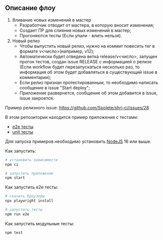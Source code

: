 ## Описание флоу
1) Вливание новых изменений в мастер
    - Разработчик отводит от мастера, в которую вносит изменения;
    - Cоздает ПР для слияния новых изменений в мастер;
    - Прогоняются тесты (Если упали - влить нельзя).
2) Новый релиз
    - Чтобы выпустить новый релиз, нужно на коммит повесить тег в формате v<число>(например,  v12);
    - Автоматически будет отведена ветка release/v<число>, запущен прогон тестов, создан issue RELEASE с информацией о релизе (Если workflow будет перезапускаться несколько раз, то информация об этом будет добавляться в существующий issue в комментарии);
    - Если релиз признан протестированным, то необходимо написать сообщение в issue "Start deploy";
    - Приложение развернется, сообщение об этом добавится в issue, issue закроется.

Пример релизного issue: https://github.com/Spolete/shri-ci/issues/28

В этом репозитории находится пример приложения с тестами:

- [e2e тесты](e2e/example.spec.ts)
- [unit тесты](src/example.test.tsx)

Для запуска примеров необходимо установить [NodeJS](https://nodejs.org/en/download/) 16 или выше.

Как запустить:

```sh
# установить зависимости
npm ci

# запустить приложение
npm start
```

Как запустить e2e тесты:

```sh
# скачать браузеры
npx playwright install

# запустить тесты
npm run e2e
```

Как запустить модульные тесты:

```sh
npm test
```
